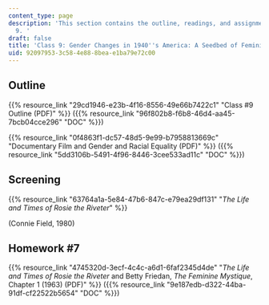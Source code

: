 ```yaml
---
content_type: page
description: 'This section contains the outline, readings, and assignments for class
  9. '
draft: false
title: 'Class 9: Gender Changes in 1940''s America: A Seedbed of Feminism?'
uid: 92097953-3c58-4e88-8bea-e1ba79e72c00
---
```

## Outline

{{% resource_link "29cd1946-e23b-4f16-8556-49e66b7422c1" "Class #9 Outline (PDF)" %}} ({{% resource_link "96f802b8-f6b8-46d4-aa45-7bcb04cce296" "DOC" %}})

{{% resource_link "0f4863f1-dc57-48d5-9e99-b7958813669c" "Documentary Film and Gender and Racial Equality (PDF)" %}} ({{% resource_link "5dd3106b-5491-4f96-8446-3cee533ad11c" "DOC" %}})

## Screening

{{% resource_link "63764a1a-5e84-47b6-847c-e79ea29df131" "*The Life and Times of Rosie the Riveter*" %}} 

(Connie Field, 1980)

## Homework #7

{{% resource_link "4745320d-3ecf-4c4c-a6d1-6faf2345d4de" "*The Life and Times of Rosie the Riveter* and Betty Friedan, *The Feminine Mystique*, Chapter 1 (1963) (PDF)" %}} ({{% resource_link "9e187edb-d322-44ba-91df-cf22522b5654" "DOC" %}})